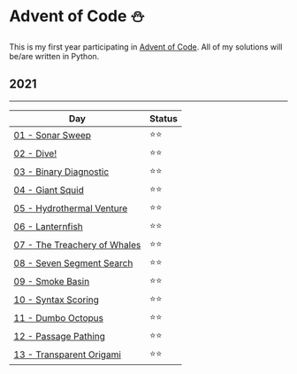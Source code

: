 # Advent of Code ⛄

This is my first year participating in [Advent of Code](https://www.adventofcode.com).
All of my solutions will be/are written in Python.

## 2021
---
| Day                                                                     | Status |
| ----------------------------------------------------------------------- | ------ |
| [01 - Sonar Sweep](https://www.adventofcode.com/2021/day/1)             | ⭐⭐     |
| [02 - Dive!](https://www.adventofcode.com/2021/day/2)                   | ⭐⭐     |
| [03 - Binary Diagnostic](https://www.adventofcode.com/2021/day/3)       | ⭐⭐     |
| [04 - Giant Squid](https://www.adventofcode.com/2021/day/4)             | ⭐⭐     |
| [05 - Hydrothermal Venture](https://www.adventofcode.com/2021/day/5)    | ⭐⭐     |
| [06 - Lanternfish](https://www.adventofcode.com/2021/day/6)             | ⭐⭐     |
| [07 - The Treachery of Whales](https://www.adventofcode.com/2021/day/7) | ⭐⭐     |
| [08 - Seven Segment Search](https://www.adventofcode.com/2021/day/8)    | ⭐⭐     |
| [09 - Smoke Basin](https://www.adventofcode.com/2021/day/9)             | ⭐⭐     |
| [10 - Syntax Scoring](https://www.adventofcode.com/2021/day/10)         | ⭐⭐     |
| [11 - Dumbo Octopus](https://www.adventofcode.com/2021/day/11)          | ⭐⭐     |
| [12 - Passage Pathing](https://www.adventofcode.com/2021/day/12)        | ⭐⭐     |
| [13 - Transparent Origami](https://www.adventofcode.com/2021/day/13)    | ⭐⭐     |